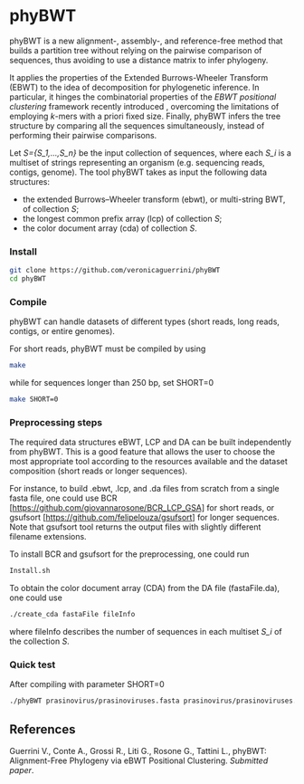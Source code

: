 # phyBWT

phyBWT is a new alignment-, assembly-, and reference-free method that builds a partition tree without relying on the pairwise comparison of sequences, thus avoiding to use a distance matrix to infer phylogeny.

It applies the properties of the Extended Burrows-Wheeler Transform (EBWT) to the idea of decomposition for phylogenetic inference. 
In particular, it hinges the combinatorial properties of the *EBWT positional clustering* framework recently introduced , overcoming the limitations of employing *k*-mers with a priori fixed size. 
Finally, phyBWT infers the tree structure by comparing all the sequences simultaneously, instead of performing their pairwise comparisons.

Let *S={S_1,...,S_n}* be the input collection of sequences, where each *S_i* is a multiset of strings representing an organism (e.g. sequencing reads, contigs, genome). The tool phyBWT takes as input the following data structures:
- the extended Burrows–Wheeler transform (ebwt), or multi-string BWT, of collection *S*;
- the longest common prefix array (lcp) of collection *S*;
- the color document array (cda) of collection *S*.

### Install

```sh
git clone https://github.com/veronicaguerrini/phyBWT
cd phyBWT
```

### Compile
phyBWT can handle datasets of different types (short reads, long reads, contigs, or entire genomes). 

For short reads, phyBWT must be compiled by using

```sh
make
```
while for sequences longer than 250 bp, set SHORT=0

```sh
make SHORT=0
```

### Preprocessing steps

The required data structures eBWT, LCP and DA can be built independently from phyBWT. 
This is a good feature that allows the user to choose the most appropriate tool according to the resources available and the dataset composition (short reads or longer sequences).

For instance, to build .ebwt, .lcp, and .da files from scratch from a single fasta file, one could use BCR [https://github.com/giovannarosone/BCR_LCP_GSA] for short reads, or gsufsort [https://github.com/felipelouza/gsufsort] for longer sequences. Note that gsufsort tool returns the output files with slightly different filename extensions.

To install BCR and gsufsort for the preprocessing, one could run

```sh
Install.sh
```

To obtain the color document array (CDA) from the DA file (fastaFile.da), one could use

```sh
./create_cda fastaFile fileInfo
```
where fileInfo describes the number of sequences in each multiset *S_i* of the collection *S*.


### Quick test

After compiling with parameter SHORT=0

```sh
./phyBWT prasinovirus/prasinoviruses.fasta prasinovirus/prasinoviruses.txt prasino.out 13 0.5 7
```

## References

Guerrini V., Conte A., Grossi R., Liti G., Rosone G., Tattini L., phyBWT: Alignment-Free Phylogeny via eBWT Positional Clustering. *Submitted paper*.
